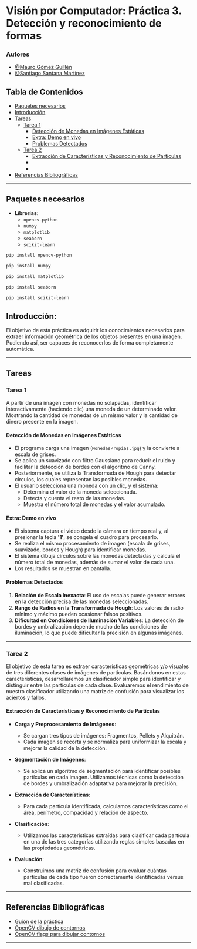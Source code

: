 
# Visión por Computador: Práctica 3. Detección y reconocimiento de formas

### Autores

- [@Mauro Gómez Guillén](https://github.com/MGGdesigns)
- [@Santiago Santana Martínez](https://github.com/Tiago1615)

## Tabla de Contenidos

- [Paquetes necesarios](#paquetes-necesarios)
- [Introducción](#introducción)
- [Tareas](#tareas)
  - [Tarea 1](#tarea-1)
    - [Detección de Monedas en Imágenes Estáticas](#detección-de-monedas-en-imágenes-estáticas)
    - [Extra: Demo en vivo](#extra-demo-en-vivo)
    - [Problemas Detectados](#problemas-detectados)
  - [Tarea 2](#tarea-2)
    - [Extracción de Características y Reconocimiento de Partículas](#extracción-de-características-y-reconocimiento-de-partículas)
    - []()
    - []()
- [Referencias Bibliográficas](#referencias-bibliográficas)

---

## Paquetes necesarios

- **Librerías**:
  - `opencv-python`
  - `numpy`
  - `matplotlib`
  - `seaborn`
  - `scikit-learn`

```bash
pip install opencv-python
```

```bash
pip install numpy
```

```bash
pip install matplotlib
```

```bash
pip install seaborn
```

```bash
pip install scikit-learn
```

## Introducción:
El objetivo de esta práctica es adquirir los conocimientos necesarios para extraer información geométrica de los objetos presentes en una imagen.
Pudiendo así, ser capaces de reconocerlos de forma completamente automática.

---

## Tareas

### Tarea 1
A partir de una imagen con monedas no solapadas, identificar interactivamente (haciendo clic) una moneda de un determinado valor. Mostrando la cantidad de monedas de un mismo valor y la cantidad de dinero presente en la imagen.

#### Detección de Monedas en Imágenes Estáticas

- El programa carga una imagen (`MonedasPropias.jpg`) y la convierte a escala de grises.
- Se aplica un suavizado con filtro Gaussiano para reducir el ruido y facilitar la detección de bordes con el algoritmo de Canny.
- Posteriormente, se utiliza la Transformada de Hough para detectar círculos, los cuales representan las posibles monedas.
- El usuario selecciona una moneda con un clic, y el sistema:
  - Determina el valor de la moneda seleccionada.
  - Detecta y cuenta el resto de las monedas.
  - Muestra el número total de monedas y el valor acumulado.

#### Extra: Demo en vivo

- El sistema captura el video desde la cámara en tiempo real y, al presionar la tecla **'1'**, se congela el cuadro para procesarlo.
- Se realiza el mismo procesamiento de imagen (escala de grises, suavizado, bordes y Hough) para identificar monedas.
- El sistema dibuja círculos sobre las monedas detectadas y calcula el número total de monedas, además de sumar el valor de cada una.
- Los resultados se muestran en pantalla.

#### Problemas Detectados

1. **Relación de Escala Inexacta**: El uso de escalas puede generar errores en la detección precisa de las monedas seleccionadas.
2. **Rango de Radios en la Transformada de Hough**: Los valores de radio mínimo y máximo pueden ocasionar falsos positivos.
3. **Dificultad en Condiciones de Iluminación Variables**: La detección de bordes y umbralización depende mucho de las condiciones de iluminación, lo que puede dificultar la precisión en algunas imágenes.

---

### Tarea 2
El objetivo de esta tarea es extraer características geométricas y/o visuales de tres diferentes clases de imágenes de partículas. Basándonos en estas características, desarrollaremos un clasificador simple para identificar y distinguir entre las partículas de cada clase. Evaluaremos el rendimiento de nuestro clasificador utilizando una matriz de confusión para visualizar los aciertos y fallos.

#### Extracción de Características y Reconocimiento de Partículas

- **Carga y Preprocesamiento de Imágenes**:
  - Se cargan tres tipos de imágenes: Fragmentos, Pellets y Alquitrán.
  - Cada imagen se recorta y se normaliza para uniformizar la escala y mejorar la calidad de la detección.

- **Segmentación de Imágenes**:
  - Se aplica un algoritmo de segmentación para identificar posibles partículas en cada imagen. Utilizamos técnicas como la detección de bordes y umbralización adaptativa para mejorar la precisión.

- **Extracción de Características**:
  - Para cada partícula identificada, calculamos características como el área, perímetro, compacidad y relación de aspecto.

- **Clasificación**:
  - Utilizamos las características extraídas para clasificar cada partícula en una de las tres categorías utilizando reglas simples basadas en las propiedades geométricas.

- **Evaluación**:
  - Construimos una matriz de confusión para evaluar cuántas partículas de cada tipo fueron correctamente identificadas versus mal clasificadas.

---

## Referencias Bibliográficas

- [Guión de la práctica](https://github.com/otsedom/otsedom.github.io/tree/main/VC/P3)
- [OpenCV dibujo de contornos](https://docs.opencv.org/4.x/d4/d73/tutorial_py_contours_begin.html)
- [OpenCV flags para dibujar contornos](https://docs.opencv.org/4.x/d3/dc0/group__imgproc__shape.html#ga819779b9857cc2f8601e6526a3a5bc71)

---
